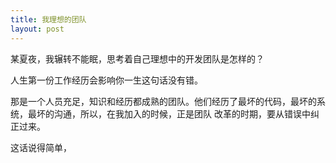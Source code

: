 ```yaml
---
title: 我理想的团队
layout: post
---
```


某夏夜，我辗转不能眠，思考着自己理想中的开发团队是怎样的？

人生第一份工作经历会影响你一生这句话没有错。

那是一个人员充足，知识和经历都成熟的团队。他们经历了最坏的代码，最坏的系统，最坏的沟通，所以，在我加入的时候，正是团队
改革的时期，要从错误中纠正过来。

这话说得简单，